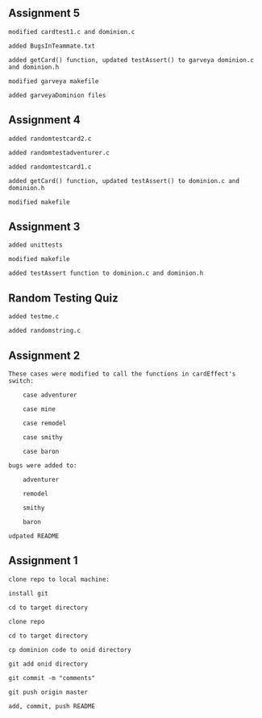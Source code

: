 ## Assignment 5

	modified cardtest1.c and dominion.c
	
	added BugsInTeammate.txt

	added getCard() function, updated testAssert() to garveya dominion.c and dominion.h

	modified garveya makefile
	
	added garveyaDominion files
	
## Assignment 4

	added randomtestcard2.c

	added randomtestadventurer.c

	added randomtestcard1.c

	added getCard() function, updated testAssert() to dominion.c and dominion.h

	modified makefile

## Assignment 3

	added unittests

	modified makefile
	
	added testAssert function to dominion.c and dominion.h

## Random Testing Quiz

	added testme.c
	
	added randomstring.c

## Assignment 2

	These cases were modified to call the functions in cardEffect's switch:

		case adventurer

		case mine

		case remodel

		case smithy

		case baron

	bugs were added to:

		adventurer

		remodel

		smithy

		baron

	udpated README



## Assignment 1

	clone repo to local machine:

	install git

	cd to target directory

	clone repo

	cd to target directory

	cp dominion code to onid directory

	git add onid directory

	git commit -m "comments"

	git push origin master

	add, commit, push README
